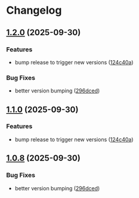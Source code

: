 # Changelog

## [1.2.0](https://github.com/ffMathy/hey-jarvis/compare/home-assistant-addon-v1.1.1...home-assistant-addon-v1.2.0) (2025-09-30)


### Features

* bump release to trigger new versions ([124c40a](https://github.com/ffMathy/hey-jarvis/commit/124c40aea32cecdc100bba92be17ef5d75f0f192))


### Bug Fixes

* better version bumping ([296dced](https://github.com/ffMathy/hey-jarvis/commit/296dceda7add657fe42f73e3b8e091c2ba0399b9))

## [1.1.0](https://github.com/ffMathy/hey-jarvis/compare/home-assistant-addon-v1.0.8...home-assistant-addon-v1.1.0) (2025-09-30)


### Features

* bump release to trigger new versions ([124c40a](https://github.com/ffMathy/hey-jarvis/commit/124c40aea32cecdc100bba92be17ef5d75f0f192))

## [1.0.8](https://github.com/ffMathy/hey-jarvis/compare/home-assistant-addon-v1.0.7...home-assistant-addon-v1.0.8) (2025-09-30)


### Bug Fixes

* better version bumping ([296dced](https://github.com/ffMathy/hey-jarvis/commit/296dceda7add657fe42f73e3b8e091c2ba0399b9))
